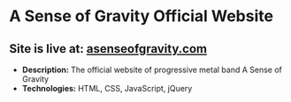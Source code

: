 # A Sense of Gravity Official Website

## Site is live at: [asenseofgravity.com](http://asenseofgravity.com/)

- **Description:** The official website of progressive metal band A Sense of Gravity
- **Technologies:** HTML, CSS, JavaScript, jQuery
